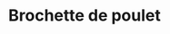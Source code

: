 ---
title: "Brochette de poulet"
description: ""
price_s: ""
price_l: ""
price_lg: "9.95"
weight: "5"
hidden: true
---